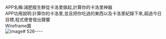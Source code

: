 APP名稱:減肥瘦生鮮從卡洛里做起,計算你的卡洛里神器  <br>
APP功用說明:計算你的卡洛里,並且把你吃過的東西以及卡洛里紀錄下來,超過今日目標,程式便會發出聲響  <br>
Wireframe圖  <br>
![image](file:///C:/Users/l1f/Desktop/%E7%A8%8B%E5%BC%8F%E6%9C%9F%E6%9C%AB%E4%BC%81%E5%8A%83.jpg)# 526----
